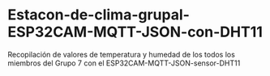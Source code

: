 # Estacon-de-clima-grupal-ESP32CAM-MQTT-JSON-con-DHT11
Recopilación de valores de temperatura y humedad de los todos los miembros del Grupo 7 con el ESP32CAM-MQTT-JSON-sensor-DHT11
